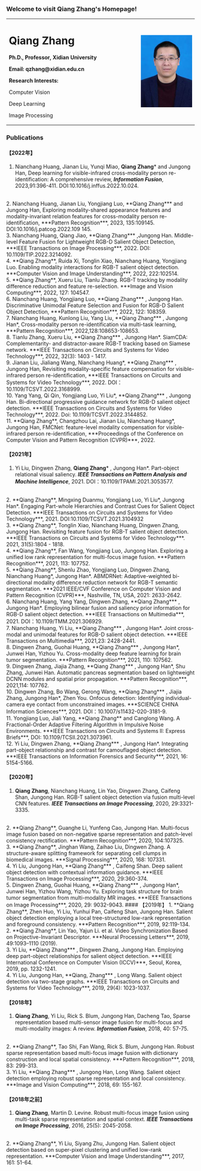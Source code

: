 ### Welcome to visit Qiang Zhang's Homepage!
<table>
  <tr>
   <td width="70%">
    <h1> Qiang Zhang </h1>
    <p><b> Ph.D., Professor, Xidian University
 </b></p>
    <p><b> Email: qzhang@xidian.edu.cn </b></p> 
    <p> <b> Research Interests: </b> </p>
    <p> Computer Vision </p>  
    <p> Deep Learning</p>  
    <p> Image Processing</p>      
   </td>
    <td width="100%">
      <img src="/Qiang_Zhang.jpg" width="100%">
   </td>
  </tr>  
</table> 

### Publications
#### 【2022年】
1. Nianchang Huang, Jianan Liu, Yunqi Miao, **Qiang Zhang*** and Jungong Han, Deep learning for visible-infrared cross-modality person re-identification: A comprehensive review, ***Information Fusion***, 2023,91:396-411. DOI:10.1016/j.inffus.2022.10.024.
<br/>
2. Nianchang Huang, Jianan Liu, Yongjiang Luo, **Qiang Zhang*** and Jungong Han, Exploring modality-shared appearance features and modality-invariant relation features for cross-modality person re-identification, ***Pattern Recognition***, 2023, 135:109145. DOI:10.1016/j.patcog.2022.109 145.
<br/>
3. Nianchang Huang, Qiang Jiao, **Qiang Zhang*** ,Jungong Han. Middle-level Feature Fusion for Lightweight RGB-D Salient Object Detection, ***IEEE Transactions on Image Processing***, 2022. DOI: 10.1109/TIP.2022.3214092.
<br/>
4. **Qiang Zhang**, Ruida Xi, Tonglin Xiao, Nianchang Huang, Yongjiang Luo. Enabling modality interactions for RGB-T salient object detection. ***Computer Vision and Image Understanding***, 2022, 222:102514. 
<br/>
5. **Qiang Zhang**, Xueru Liu, Tianlu Zhang. RGB-T tracking by modality difference reduction and feature re-selection. ***Image and Vision Computing***, 2022, 127: 104547.
<br/>
6. Nianchang Huang, Yongjiang Luo, **Qiang Zhang*** , Jungong Han. Discriminative Unimodal Feature Selection and Fusion for RGB-D Salient Object Detection, ***Pattern Recognition***, 2022, 122: 108359. 
<br/>
7. Nianchang Huang, Kunlong Liu, Yang Liu, **Qiang Zhang*** , Jungong Han*, Cross-modality person re-identification via multi-task learning, ***Pattern Recognition***, 2022,128:108653-108653.
<br/>
8. Tianlu Zhang, Xueru Liu, **Qiang Zhang*** , Jungong Han*. SiamCDA: Complementarity- and distractor-aware RGB-T tracking based on Siamese network. ***IEEE Transactions on Circuits and Systems for Video Technology***, 2022, 32(3): 1403 - 1417. 
<br/>
9. Jianan Liu, Jialiang Wang, Nianchang Huang*, **Qiang Zhang*** , Jungong Han, Revisiting modality-specific feature compensation for visible-infrared person re-identification, ***IEEE Transactions on Circuits and Systems for Video Technology***, 2022. DOI：10.1109/TCSVT.2022.3168999.
<br/>
10. Yang Yang, Qi Qin, Yongjiang Luo, Yi Liu*, **Qiang Zhang*** , Jungong Han. Bi-directional progressive guidance network for RGB-D salient object detection. ***IEEE Transactions on Circuits and Systems for Video Technology***, 2022. Doi: 10.1109/TCSVT.2022.3144852. 
<br/>
11. **Qiang Zhang**, Changzhou Lai, Jianan Liu, Nianchang Huang*, Jungong Han, FMCNet: feature-level modality compensation for visible-infrared person re-identification, ***Proceedings of the Conference on Computer Vision and Pattern Recognition (CVPR)***, 2022.


#### 【2021年】

1. Yi Liu, Dingwen Zhang, **Qiang Zhang*** , Jungong Han*. Part-object relational visual saliency. ***IEEE Transactions on Pattern Analysis and Machine Intelligence***, 2021. DOI：10.1109/TPAMI.2021.3053577.
<br/>
2. **Qiang Zhang**, Mingxing Duanmu, Yongjiang Luo,  Yi Liu*, Jungong Han*. Engaging Part-whole Hierarchies and Contrast Cues for Salient Object Detection. ***IEEE Transactions on Circuits and Systems for Video Technology***, 2021. DOI:10.1109/TCSVT.2021.3104932 
<br/>
3. **Qiang Zhang**, Tonglin Xiao, Nianchang Huang, Dingwen Zhang, Jungong Han. Revisiting feature fusion for RGB-T salient object detection. ***IEEE Transactions on Circuits and Systems for Video Technology***. 2021, 31(5):1804 - 1818. 
<br/>
4. **Qiang Zhang**, Fan Wang, Yongjiang Luo, Jungong Han. Exploring a unified low rank representation for multi-focus image fusion. ***Pattern Recognition***, 2021, 113: 107752. 
<br/>
5. **Qiang Zhang**, Shenlu Zhao, Yongjiang Luo, Dingwen Zhang, Nianchang Huang*, Jungong Han*. ABMDRNet: Adaptive-weighted bi-directional modality difference reduction network for RGB-T semantic segmentation. ***2021 IEEE/CVF Conference on Computer Vision and Pattern Recognition (CVPR)***, Nashville, TN, USA, 2021: 2633-2642.
<br/>
6. Nianchang Huang, Yang Yang, Dingwen Zhang, **Qiang Zhang*** , Jungong Han*. Employing bilinear fusion and saliency prior information for RGB-D salient object detection. ***IEEE Transactions on Multimedia***, 2021. DOI：10.1109/TMM.2021.306929.
<br/>
7. Nianchang Huang, Yi Liu, **Qiang Zhang*** , Jungong Han*. Joint cross-modal and unimodal features for RGB-D salient object detection. ***IEEE Transactions on Multimedia***, 2021,23: 2428-2441. 
<br/>
8. Dingwen Zhang, Guohai Huang, **Qiang Zhang*** , Jungong Han*, Junwei Han, Yizhou Yu. Cross-modality deep feature learning for brain tumor segmentation. ***Pattern Recognition***, 2021, 110: 107562. 
<br/>
9. Dingwen Zhang, Jiajia Zhang, **Qiang Zhang*** , Jungong Han*, Shu Zhang, Junwei Han. Automatic pancreas segmentation based on lightweight DCNN modules and spatial prior propagation. ***Pattern Recognition***, 2021,114: 107762. 
<br/>
10. Dingwen Zhang, Bo Wang, Gerong Wang, **Qiang Zhang*** , Jiajia Zhang, Jungong Han*, Zhen You. Onfocus detection: Identifying individual-camera eye contact from unconstrained images. ***SCIENCE CHINA Information Sciences***, 2021. DOI：10.1007/s11432-020-3181-9.
<br/>
11. Yongjiang Luo, Jiali Yang, **Qiang Zhang** and Canglong Wang. A Fractional-Order Adaptive Filtering Algorithm in Impulsive Noise Environments. ***IEEE Transactions on Circuits and Systems II: Express Briefs***, DOI: 10.1109/TCSII.2021.3073961.
<br/>
12. Yi Liu, Dingwen Zhang, **Qiang Zhang*** , Jungong Han*. Integrating part-object relationship and contrast for camouflaged object detection. ***IEEE Transactions on Information Forensics and Security***, 2021, 16: 5154-5166.

#### 【2020年】
1. **Qiang Zhang**, Nianchang Huang, Lin Yao, Dingwen Zhang, Caifeng Shan, Jungong Han. RGB-T salient object detection via fusion multi-level CNN features. ***IEEE Transactions on Image Processing***, 2020, 29:3321-3335.
<br/>
2. **Qiang Zhang**, Guanghe Li, Yunfeng Cao, Jungong Han. Multi-focus image fusion based on non-negative sparse representation and patch-level consistency rectification. ***Pattern Recognition***, 2020, 104:107325.
<br/>
3. **Qiang Zhang**, Jinghan Wang, Zaihao Liu, Dingwen Zhang. A structure-aware splitting framework for separating cell clumps in biomedical images. ***Signal Processing***, 2020, 168: 107331.
<br/>
4. Yi Liu, Jungong Han, **Qiang Zhang*** , Caifeng Shan. Deep salient object detection with contextual information guidance. ***IEEE Transactions on Image Processing***, 2020, 29:360-374. 
<br/>
5. Dingwen Zhang, Guohai Huang, **Qiang Zhang*** , Jungong Han*, Junwei Han, Yizhou Wang, Yizhou Yu. Exploring task structure for brain tumor segmentation from multi-modality MR images. ***IEEE Transactions on Image Processing***, 2020, 29: 9032-9043. 
#### 【2019年】
1. **Qiang Zhang**, Zhen Huo, Yi Liu, Yunhui Pan, Caifeng Shan, Jungong Han. Salient object detection employing a local tree-structured low-rank representation and foreground consistency. ***Pattern Recognition***, 2019, 92:119-134. 
<br/>
2. **Qiang Zhang**, Lin Yao, Yajun Li. et al. Video Synchronization Based on Projective-Invariant Descriptor. ***Neural Processing Letters***, 2019, 49:1093–1110 (2019).
<br/>
3. Yi Liu, **Qiang Zhang*** , Dingwen Zhang, Jungong Han. Employing deep part-object relationships for salient object detection. ***IEEE International Conference on Computer Vision (ICCV)***, Seoul, Korea, 2019, pp. 1232-1241.
<br/>
4. Yi Liu, Jungong Han, **Qiang, Zhang*** , Long Wang. Salient object detection via two-stage graphs. ***IEEE Transactions on Circuits and Systems for Video Technology***, 2019, 29(4): 1023-1037. 

#### 【2018年】
1. **Qiang Zhang**, Yi Liu, Rick S. Blum, Jungong Han, Dacheng Tao, Sparse representation based multi-sensor image fusion for multi-focus and multi-modality images: A review. ***Information Fusion***, 2018, 40: 57-75. 
<br/>
2. **Qiang Zhang**, Tao Shi, Fan Wang, Rick S. Blum, Jungong Han. Robust sparse representation based multi-focus image fusion with dictionary construction and local spatial consistency. ***Pattern Recognition***, 2018, 83: 299-313.
<br/>
3. Yi Liu, **Qiang Zhang*** , Jungong Han, Long Wang. Salient object detection employing robust sparse representation and local consistency. ***Image and Vision Computing***, 2018, 69: 155-167. 

#### 【2018年之前】
1. **Qiang Zhang**, Martin D. Levine. Robust multi-focus image fusion using multi-task sparse representation and spatial context. ***IEEE Transactions on Image Processing***, 2016, 25(5): 2045-2058.
<br/>
2. **Qiang Zhang**, Yi Liu, Siyang Zhu, Jungong Han. Salient object detection based on super-pixel clustering and unified low-rank representation. ***Computer Vision and Image Understanding***, 2017, 161: 51-64. 




	

